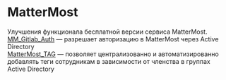 # MatterMost

Улучшения функционала бесплатной версии сервиса MatterMost.   
[MM_Gitlab_Auth](https://github.com/AleksandrMikoshi/MatterMost/tree/main/MM_Gitlab_Auth) — разрешает авторизацию в MatterMost через Active Directory   
[MatterMost_TAG](https://github.com/AleksandrMikoshi/MatterMost/tree/main/MatterMost_Tag) — позволяет централизованно и автоматизированно добавлять теги сотрудникам в зависимости от членства в группах Active Directory